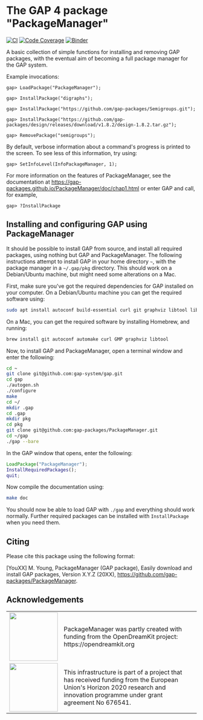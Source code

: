 The GAP 4 package "PackageManager"
==================================

[![CI](https://github.com/gap-packages/PackageManager/actions/workflows/CI.yml/badge.svg)](https://github.com/gap-packages/PackageManager/actions/workflows/CI.yml)
[![Code Coverage](https://codecov.io/github/gap-packages/PackageManager/coverage.svg?branch=master&token=)](https://codecov.io/gh/gap-packages/PackageManager)
[![Binder](https://mybinder.org/badge_logo.svg)](https://mybinder.org/v2/gh/gap-packages/PackageManager/master?filepath=PackageManager-demo.ipynb)

A basic collection of simple functions for installing and removing GAP packages,
with the eventual aim of becoming a full package manager for the GAP system.

Example invocations:

    gap> LoadPackage("PackageManager");

    gap> InstallPackage("digraphs");

    gap> InstallPackage("https://github.com/gap-packages/Semigroups.git");

    gap> InstallPackage("https://github.com/gap-packages/design/releases/download/v1.8.2/design-1.8.2.tar.gz");

    gap> RemovePackage("semigroups");

By default, verbose information about a command's progress is printed to the
screen.  To see less of this information, try using:

    gap> SetInfoLevel(InfoPackageManager, 1);

For more information on the features of PackageManager, see the documentation at
https://gap-packages.github.io/PackageManager/doc/chap1.html
or enter GAP and call, for example,

    gap> ?InstallPackage

Installing and configuring GAP using PackageManager
---------------------------------------------------
It should be possible to install GAP from source, and install all required
packages, using nothing but GAP and PackageManager.  The following instructions
attempt to install GAP in your home directory `~`, with the package manager in a
`~/.gap/pkg` directory.  This should work on a Debian/Ubuntu machine, but might
need some alterations on a Mac.

First, make sure you've got the required dependencies for GAP installed on your
computer.  On a Debian/Ubuntu machine you can get the required software using:
```bash
sudo apt install autoconf build-essential curl git graphviz libtool libgmp-dev texlive-full
```

On a Mac, you can get the required software by installing Homebrew, and running:
```bash
brew install git autoconf automake curl GMP graphviz libtool
```

Now, to install GAP and PackageManager, open a terminal window and enter the following:
```bash
cd ~
git clone git@github.com:gap-system/gap.git
cd gap
./autogen.sh
./configure
make
cd ~/
mkdir .gap
cd .gap
mkdir pkg
cd pkg
git clone git@github.com:gap-packages/PackageManager.git
cd ~/gap
./gap --bare
```

In the GAP window that opens, enter the following:
```gap
LoadPackage("PackageManager");
InstallRequiredPackages();
quit;
```

Now compile the documentation using:
```bash
make doc
```

You should now be able to load GAP with `./gap` and everything should work
normally.  Further required packages can be installed with `InstallPackage` when
you need them.

Citing
------
Please cite this package using the following format:

[YouXX]
M. Young,
PackageManager (GAP package),
Easily download and install GAP packages,
Version X.Y.Z (20XX),
https://github.com/gap-packages/PackageManager.

Acknowledgements
----------------

<table class="none">
<tr>
<td>
  <img src="https://opendreamkit.org/public/logos/odk-elected-logo.svg" width="128">
</td>
<td>
  PackageManager was partly created with funding from the OpenDreamKit project: https://opendreamkit.org
</td>
</tr>
<tr>
<td>
  <img src="http://opendreamkit.org/public/logos/Flag_of_Europe.svg" width="128">
</td>
<td>
  This infrastructure is part of a project that has received funding from the
  European Union's Horizon 2020 research and innovation programme under grant
  agreement No 676541.
</td>
</tr>
</table>
